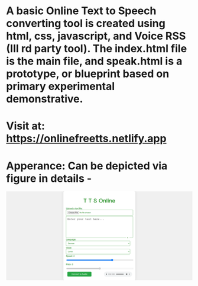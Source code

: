 # A basic Online Text to Speech converting tool is created using html, css, javascript, and Voice RSS (III rd party tool). The index.html file is the main file, and speak.html is a prototype, or blueprint based on primary experimental demonstrative.
# Visit at: https://onlinefreetts.netlify.app
# Apperance: Can be depicted via figure in details -
![image](tts.png)
